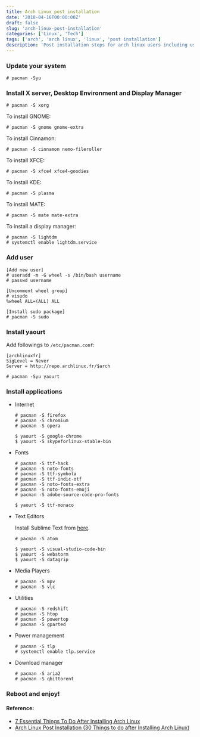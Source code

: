 ```yaml
---
title: Arch Linux post installation
date: '2018-04-16T00:00:00Z'
draft: false
slug: 'arch-linux-post-installation'
categories: ['Linux', 'Tech']
tags: ['arch', 'arch linux', 'linux', 'post installation']
description: 'Post installation steps for arch linux users including user management and installation of apps.'
---
```


### Update your system

```console
# pacman -Syu
```

### Install X server, Desktop Environment and Display Manager

```console
# pacman -S xorg
```

To install GNOME:

```console
# pacman -S gnome gnome-extra
```

To install Cinnamon:

```console
# pacman -S cinnamon nemo-fileroller
```

To install XFCE:

```console
# pacman -S xfce4 xfce4-goodies
```

To install KDE:

```console
# pacman -S plasma
```

To install MATE:

```console
# pacman -S mate mate-extra
```

To install a display manager:

```console
# pacman -S lightdm
# systemctl enable lightdm.service
```

### Add user

```console
[Add new user]
# useradd -m -G wheel -s /bin/bash username
# passwd username

[Uncomment wheel group]
# visudo
%wheel ALL=(ALL) ALL

[Install sudo package]
# pacman -S sudo
```

### Install yaourt

Add followings to `/etc/pacman.conf`:

```console
[archlinuxfr]
SigLevel = Never
Server = http://repo.archlinux.fr/$arch
```

```console
# pacman -Syu yaourt
```

### Install applications

- Internet

  ```console
  # pacman -S firefox
  # pacman -S chromium
  # pacman -S opera
  ```

  ```console
  $ yaourt -S google-chrome
  $ yaourt -S skypeforlinux-stable-bin
  ```

- Fonts

  ```console
  # pacman -S ttf-hack
  # pacman -S noto-fonts
  # pacman -S ttf-symbola
  # pacman -S ttf-indic-otf
  # pacman -S noto-fonts-extra
  # pacman -S noto-fonts-emoji
  # pacman -S adobe-source-code-pro-fonts
  ```

  ```console
  $ yaourt -S ttf-monaco
  ```

- Text Editors

  Install Sublime Text from <a href="https://www.sublimetext.com/docs/3/linux_repositories.html#pacman" target="_blank">here</a>.

  ```console
  # pacman -S atom
  ```

  ```console
  $ yaourt -S visual-studio-code-bin
  $ yaourt -S webstorm
  $ yaourt -S datagrip
  ```

- Media Players

  ```console
  # pacman -S mpv
  # pacman -S vlc
  ```

- Utilities

  ```console
  # pacman -S redshift
  # pacman -S htop
  # pacman -S powertop
  # pacman -S gparted
  ```

- Power management

  ```console
  # pacman -S tlp
  # systemctl enable tlp.service
  ```

- Download manager

  ```console
  # pacman -S aria2
  # pacman -S qbittorent
  ```

### Reboot and enjoy!

#### Reference:

- <a href="https://itsfoss.com/things-to-do-after-installing-arch-linux/" target="_blank">7 Essential Things To Do After Installing Arch Linux</a>
- <a href="https://www.2daygeek.com/arch-linux-post-installation-30-things-to-do-after-installing-arch-linux/2/" target="_blank">Arch Linux Post Installation (30 Things to do after Installing Arch Linux)</a>
